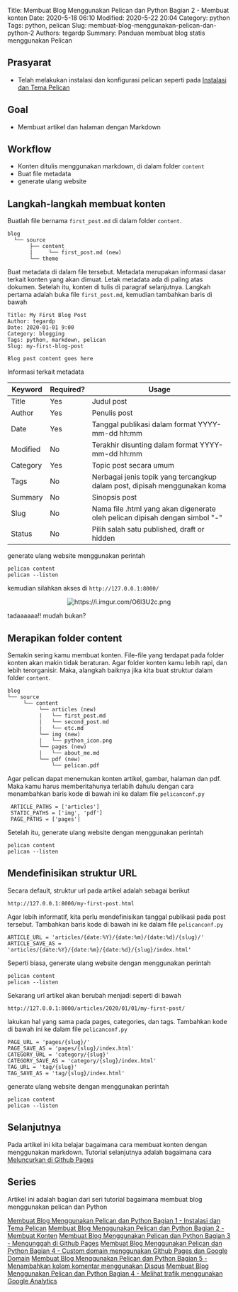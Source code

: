 Title: Membuat Blog Menggunakan Pelican dan Python Bagian 2 - Membuat konten
Date: 2020-5-18 06:10
Modified: 2020-5-22 20:04
Category: python
Tags: python, pelican 
Slug: membuat-blog-menggunakan-pelican-dan-python-2
Authors: tegardp
Summary: Panduan membuat blog statis menggunakan Pelican

## Prasyarat
* Telah melakukan instalasi dan konfigurasi pelican seperti pada [Instalasi dan Tema Pelican]({filename}/articles/python/membuat-blog-menggunakan-pelican-dan-python-1.md)

## Goal
- Membuat artikel dan halaman dengan Markdown

## Workflow
- Konten ditulis menggunakan markdown, di dalam folder `content`
- Buat file metadata
- generate ulang website


## Langkah-langkah membuat konten

Buatlah file bernama `first_post.md` di dalam folder `content`.

```
blog
  └── source
       ├── content
       |     └── first_post.md (new)
       └── theme
```

Buat metadata di dalam file tersebut. Metadata merupakan informasi dasar terkait konten yang akan dimuat. Letak metadata ada di paling atas dokumen. Setelah itu, konten di tulis di paragraf selanjutnya. Langkah pertama adalah buka file `first_post.md`, kemudian tambahkan baris di bawah

```
Title: My First Blog Post
Author: tegardp
Date: 2020-01-01 9:00
Category: blogging
Tags: python, markdown, pelican
Slug: my-first-blog-post

Blog post content goes here
```

Informasi terkait metadata

| Keyword | Required? | Usage |
| ------- | --------- | ----- |
|Title | Yes | Judul post|
|Author | Yes | Penulis post|
|Date | Yes | Tanggal publikasi dalam format YYYY-mm-dd hh:mm|
|Modified | No | Terakhir disunting dalam format YYYY-mm-dd hh:mm|
|Category | Yes | Topic post secara umum|
|Tags | No | Nerbagai jenis topik yang tercangkup dalam post, dipisah menggunakan koma|
|Summary | No | Sinopsis post|
|Slug | No | Nama file .html yang akan digenerate oleh pelican dipisah dengan simbol "-" |
|Status | No | Pilih salah satu published, draft or hidden|

generate ulang website menggunakan perintah
```
pelican content
pelican --listen
```

kemudian silahkan akses di `http://127.0.0.1:8000/`

<p align="center">
  <img src="https://i.imgur.com/O6l3U2c.png" alt="https://i.imgur.com/O6l3U2c.png">
</p>

tadaaaaaa!! mudah bukan?

## Merapikan folder content
Semakin sering kamu membuat konten. File-file yang terdapat pada folder konten akan makin tidak beraturan. Agar folder konten kamu lebih rapi, dan lebih terorganisir. Maka, alangkah baiknya jika kita buat struktur dalam folder `content`.

```
blog
└── source
     └── content
          └── articles (new)
          |   └── first_post.md
          |   └── second_post.md
          |   └── etc.md
          └── img (new)
          |   └── python_icon.png
          └── pages (new)
          |   └── about_me.md
          └── pdf (new)
              └── pelican.pdf
```

Agar pelican dapat menemukan konten artikel, gambar, halaman dan pdf. Maka kamu harus memberitahunya terlabih dahulu dengan cara menambahkan baris kode di bawah ini ke dalam file `pelicanconf.py`

```
 ARTICLE_PATHS = ['articles']
 STATIC_PATHS = ['img', 'pdf']
 PAGE_PATHS = ['pages']
```

Setelah itu, generate ulang website dengan menggunakan perintah

```
pelican content
pelican --listen
```

## Mendefinisikan struktur URL
Secara default, struktur url pada artikel adalah sebagai berikut

```
http://127.0.0.1:8000/my-first-post.html
```

Agar lebih informatif, kita perlu mendefinisikan tanggal publikasi pada post tersebut. Tambahkan baris kode di bawah ini ke dalam file `pelicanconf.py`

```
ARTICLE_URL = 'articles/{date:%Y}/{date:%m}/{date:%d}/{slug}/'
ARTICLE_SAVE_AS = 'articles/{date:%Y}/{date:%m}/{date:%d}/{slug}/index.html'
```

Seperti biasa, generate ulang website dengan menggunakan perintah

```
pelican content
pelican --listen
```

Sekarang url artikel akan berubah menjadi seperti di bawah

```
http://127.0.0.1:8000/articles/2020/01/01/my-first-post/
```

lakukan hal yang sama pada pages, categories, dan tags. Tambahkan kode di bawah ini ke dalam file `pelicanconf.py`

```
PAGE_URL = 'pages/{slug}/'
PAGE_SAVE_AS = 'pages/{slug}/index.html'
CATEGORY_URL = 'category/{slug}'
CATEGORY_SAVE_AS = 'category/{slug}/index.html'
TAG_URL = 'tag/{slug}'
TAG_SAVE_AS = 'tag/{slug}/index.html'
```

generate ulang website dengan menggunakan perintah

```
pelican content
pelican --listen
```


## Selanjutnya
Pada artikel ini kita belajar bagaimana cara membuat konten dengan menggunakan markdown. Tutorial selanjutnya adalah bagaimana cara [Meluncurkan di Github Pages]()

## Series
Artikel ini adalah bagian dari seri tutorial bagaimana membuat blog menggunakan pelican dan Python

[Membuat Blog Menggunakan Pelican dan Python Bagian 1 - Instalasi dan Tema Pelican]({filename}/articles/python/membuat-blog-menggunakan-pelican-dan-python-1.md)
[Membuat Blog Menggunakan Pelican dan Python Bagian 2 - Membuat Konten]()
[Membuat Blog Menggunakan Pelican dan Python Bagian 3 - Mengunggah di Github Pages]()
[Membuat Blog Menggunakan Pelican dan Python Bagian 4 - Custom domain menggunakan Github Pages dan Google Domain]()
[Membuat Blog Menggunakan Pelican dan Python Bagian 5 - Menambahkan kolom komentar menggunakan Disqus]()
[Membuat Blog Menggunakan Pelican dan Python Bagian 4 - Melihat trafik menggunakan Google Analytics]()